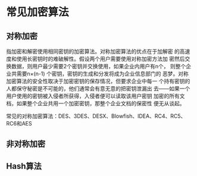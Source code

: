 # 常见加密算法

## 对称加密

指加密和解密使用相同密钥的加密算法。对称加密算法的优点在于加解密 
的高速度和使用长密钥时的难破解性。假设两个用户需要使用对称加密方法加 
密然后交换数据，则用户最少需要2个密钥并交换使用，如果企业内用户有n个， 
则整个企业共需要n×(n-1) 个密钥，密钥的生成和分发将成为企业信息部门的 
恶梦。对称加密算法的安全性取决于加密密钥的保存情况，但要求企业中每一 
个持有密钥的人都保守秘密是不可能的，他们通常会有意无意的把密钥泄漏出 
去——如果一个用户使用的密钥被入侵者所获得，入侵者便可以读取该用户密钥 
加密的所有文档，如果整个企业共用一个加密密钥，那整个企业文档的保密性 
便无从谈起。

常见的对称加密算法：DES、3DES、DESX、Blowfish、IDEA、RC4、RC5、RC6和AES

## 非对称加密

## Hash算法
